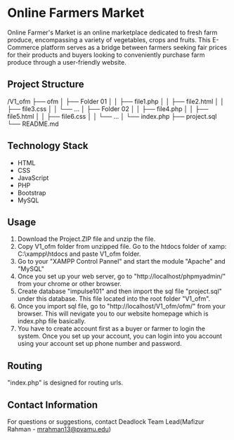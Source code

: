 # Online Farmers Market 
Online Farmer's Market is an online marketplace dedicated to fresh farm produce, encompassing a variety of vegetables, crops and fruits. This E-Commerce platform serves as a bridge between farmers seeking fair prices for their products and buyers looking to conveniently purchase farm produce through a user-friendly website.

## Project Structure
/V1_ofm
├── ofm
│ ├── Folder 01
│ │ ├── file1.php
│ │ ├── file2.html
│ │ ├── file3.css
│ │ └── ...
│ ├── Folder 02
│ │ ├── file4.php
│ │ ├── file5.html
│ │ ├── file6.css
│ │ └── ...
│ └── index.php
├── project.sql
└── README.md


## Technology Stack
- HTML
- CSS
- JavaScript
- PHP
- Bootstrap
- MySQL

## Usage
1. Download the Project.ZIP file and unzip the file.
2. Copy V1_ofm folder from unzipped file. Go to the htdocs folder of xamp: C:\xampp\htdocs and paste V1_ofm folder.
3. Go to your "XAMPP Control Pannel" and start the module "Apache" and "MySQL"
4. Once you set up your web server, go to "http://localhost/phpmyadmin/" from your chrome or other browser.
5. Create database "impulse101" and then import the sql file "project.sql" under this database. This file located into the root folder "V1_ofm".
6. Once you import sql file, go to "http://localhost/V1_ofm/ofm/" from your browser. This will nevigate you to our website homepage which is index.php file basically.
7. You have to create account first as a buyer or farmer to login the system. Once you set up your account, you can login into you account using your account set up    phone number and password.

## Routing
"index.php" is designed for routing urls.
 

## Contact Information
For questions or suggestions, contact Deadlock Team Lead(Mafizur Rahman - mrahman13@pvamu.edu)
